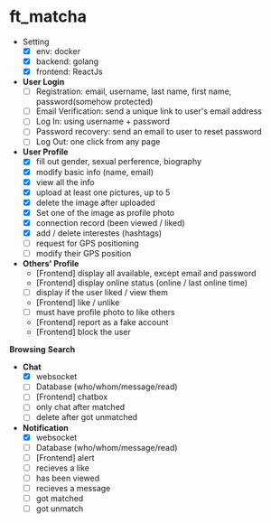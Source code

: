 # ft_matcha

- Setting
    - [X] env: docker
    - [X] backend: golang
    - [X] frontend: ReactJs

- **User Login**
    - [ ] Registration: email, username, last name, first name, password(somehow protected)
    - [ ] Email Verification: send a unique link to user's email address
    - [ ] Log In: using username + password
    - [ ] Password recovery: send an email to user to reset password
    - [ ] Log Out: one click from any page

- **User Profile**
    - [X] fill out gender, sexual perference, biography
    - [X] modify basic info (name, email)
    - [X] view all the info
    - [X] upload at least one pictures, up to 5
    - [X] delete the image after uploaded
    - [X] Set one of the image as profile photo
    - [X] connection record (been viewed / liked)
    - [X] add / delete interestes (hashtags)
    - [ ] request for GPS positioning
    - [ ] modify their GPS position

- **Others' Profile**
    - [Frontend] display all available, except email and password
    - [Frontend] display online status (online / last online time)
    - [ ] display if the user liked / view them
    - [Frontend] like / unlike
    - [ ] must have profile photo to like others
    - [Frontend] report as a fake account
    - [Frontend] block the user

**Browsing**
**Search**

- **Chat**
    - [X] websocket
    - [ ] Database (who/whom/message/read)
    - [ ] [Frontend] chatbox
    - [ ] only chat after matched
    - [ ] delete after got unmatched

- **Notification**
    - [X] websocket
    - [ ] Database (who/whom/message/read)
    - [ ] [Frontend] alert
    - [ ] recieves a like
    - [ ] has been viewed
    - [ ] recieves a message 
    - [ ] got matched
    - [ ] got unmatch
